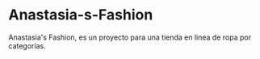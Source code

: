 # Anastasia-s-Fashion
Anastasia's Fashion, es un proyecto para una tienda en linea de ropa por categorías. 
